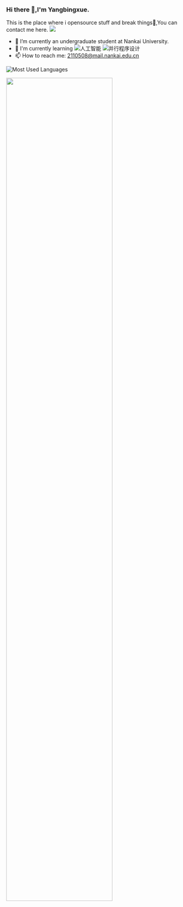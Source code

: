 ### Hi there 👋,I'm Yangbingxue.
This is the place where i opensource stuff and break things🌸,You can contact me here.
![](https://github.com/halfrost/halfrost/blob/master/icons/header_1.png?raw=true)
- 🔭 I’m currently an undergraduate student at Nankai University.
- 🧭 I'm currently learning ![人工智能](https://img.shields.io/badge/Course-AI-yellowgreen)  ![并行程序设计](https://img.shields.io/badge/Course-parallel——programming-blue)
- 📫 How to reach me: 2110508@mail.nankai.edu.cn
  
![Most Used Languages](https://github-readme-stats.vercel.app/api/top-langs/?username=Molotovgirl1&theme=dark&layout=compact)

<img align = "left" src = "https://github-profile-trophy.vercel.app/?username=Molotovgirl1&theme=tokyonight" width="75%" >
